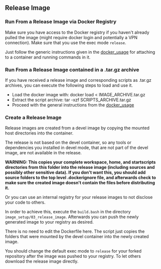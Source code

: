 ## Release Image

### Run From a Release Image via Docker Registry

Make sure you have access to the Docker registry if you haven't already pulled the image (might require docker login and potentially a VPN connection).
Make sure that you use the exec mode `release`.

Just follow the generic instructions given in the [docker_usage](doc/020_Usage.md) for attaching to a container and running commands in it.

### Run From a Release Image contained in a .tar.gz archive

If you have received a release image and corresponding scripts as .tar.gz archives, you can execute the following steps to load and use it.

* Load the docker image with: docker load < IMAGE_ARCHIVE.tar.gz
* Extract the script archive: tar -xzf SCRIPTS_ARCHIVE.tar.gz
* Proceed with the general instructions from the [docker_usage](doc/020_Usage.md)

### Create a Release Image

Release images are created from a devel image by copying the mounted host directories into the container.

The release is not based on the devel container, so any tools or dependencies you installed in devel mode, that are not part of the devel image, are not available in the release.

__WARNING: This copies your complete workspace, home, and startscripts directories from this folder into the release image (including sources and possibly other sensitive data). If you don't want this, you should add source folders to the top level .dockerignore file, and afterwards check to make sure the created image doesn't contain the files before distributing it.__

Or you can use an internal registry for your release images to not disclose your code to others.

In order to achieve this, execute the `build.bash` in the directory `image_setup/03_release_image`. Afterwards you can push the newly generated image to your registry as desired.

There is no need to edit the Dockerfile here. The script just copies the folders that were mounted by the devel container into the newly created image.

You should change the default exec mode to `release` for your forked repository after the image was pushed to your registry. To let others download the release image directly.
